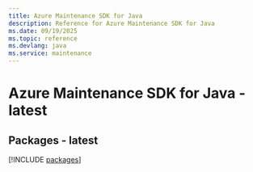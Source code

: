 ```yaml
---
title: Azure Maintenance SDK for Java
description: Reference for Azure Maintenance SDK for Java
ms.date: 09/19/2025
ms.topic: reference
ms.devlang: java
ms.service: maintenance
---
```

# Azure Maintenance SDK for Java - latest
## Packages - latest
[!INCLUDE [packages](maintenance-index.md)]